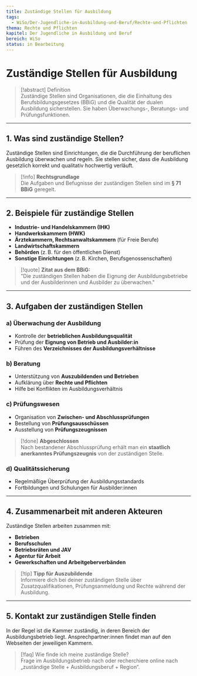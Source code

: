 ```yaml
---
title: Zuständige Stellen für Ausbildung
tags:
  - WiSo/Der-Jugendliche-in-Ausbildung-und-Beruf/Rechte-und-Pflichten
thema: Rechte und Pflichten
kapitel: Der Jugendliche in Ausbildung und Beruf
bereich: WiSo
status: in Bearbeitung
---
```

# Zuständige Stellen für Ausbildung

> [!abstract] Definition  
> Zuständige Stellen sind Organisationen, die die Einhaltung des Berufsbildungsgesetzes (BBiG) und die Qualität der dualen Ausbildung sicherstellen. Sie haben Überwachungs-, Beratungs- und Prüfungsfunktionen.

---

## 1. Was sind zuständige Stellen?

Zuständige Stellen sind Einrichtungen, die die Durchführung der beruflichen Ausbildung überwachen und regeln. Sie stellen sicher, dass die Ausbildung gesetzlich korrekt und qualitativ hochwertig verläuft.

> [!info] **Rechtsgrundlage**  
> Die Aufgaben und Befugnisse der zuständigen Stellen sind im **§ 71 BBiG** geregelt.

---

## 2. Beispiele für zuständige Stellen

- **Industrie- und Handelskammern (IHK)**
- **Handwerkskammern (HWK)**
- **Ärztekammern, Rechtsanwaltskammern** (für Freie Berufe)
- **Landwirtschaftskammern**
- **Behörden** (z. B. für den öffentlichen Dienst)
- **Sonstige Einrichtungen** (z. B. Kirchen, Berufsgenossenschaften)

> [!quote] **Zitat aus dem BBiG:**  
> "Die zuständigen Stellen haben die Eignung der Ausbildungsbetriebe und der Ausbilderinnen und Ausbilder zu überwachen."

---

## 3. Aufgaben der zuständigen Stellen

### a) Überwachung der Ausbildung

- Kontrolle der **betrieblichen Ausbildungsqualität**
- Prüfung der **Eignung von Betrieb und Ausbilder:in**
- Führen des **Verzeichnisses der Ausbildungsverhältnisse**

### b) Beratung

- Unterstützung von **Auszubildenden und Betrieben**
- Aufklärung über **Rechte und Pflichten**
- Hilfe bei Konflikten im Ausbildungsverhältnis

### c) Prüfungswesen

- Organisation von **Zwischen- und Abschlussprüfungen**
- Bestellung von **Prüfungsausschüssen**
- Ausstellung von **Prüfungszeugnissen**

> [!done] **Abgeschlossen**  
> Nach bestandener Abschlussprüfung erhält man ein **staatlich anerkanntes Prüfungszeugnis** von der zuständigen Stelle.

### d) Qualitätssicherung

- Regelmäßige Überprüfung der Ausbildungsstandards
- Fortbildungen und Schulungen für Ausbilder:innen

---

## 4. Zusammenarbeit mit anderen Akteuren

Zuständige Stellen arbeiten zusammen mit:

- **Betrieben**
- **Berufsschulen**
- **Betriebsräten und JAV**
- **Agentur für Arbeit**
- **Gewerkschaften und Arbeitgeberverbänden**

> [!tip] **Tipp für Auszubildende**  
> Informiere dich bei deiner zuständigen Stelle über Zusatzqualifikationen, Prüfungsanmeldung und Rechte während der Ausbildung.

---

## 5. Kontakt zur zuständigen Stelle finden

In der Regel ist die Kammer zuständig, in deren Bereich der Ausbildungsbetrieb liegt. Ansprechpartner:innen findet man auf den Webseiten der jeweiligen Kammern.

> [!faq] Wie finde ich meine zuständige Stelle?  
> Frage im Ausbildungsbetrieb nach oder recherchiere online nach „zuständige Stelle + Ausbildungsberuf + Region“.
